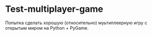 # Test-multiplayer-game
Попытка сделать хорошую (относительно) муьтиплеерную игру с открытым миром на Python + PyGame.
